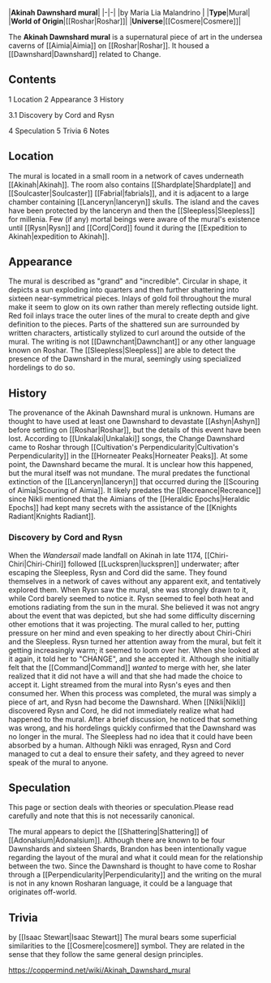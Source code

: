 |**Akinah Dawnshard mural**|
|-|-|
|by  Maria Lia Malandrino |
|**Type**|Mural|
|**World of Origin**|[[Roshar\|Roshar]]|
|**Universe**|[[Cosmere\|Cosmere]]|

The **Akinah Dawnshard mural** is a supernatural piece of art in the undersea caverns of [[Aimia\|Aimia]] on [[Roshar\|Roshar]]. It housed a [[Dawnshard\|Dawnshard]] related to Change.

## Contents

1 Location
2 Appearance
3 History

3.1 Discovery by Cord and Rysn


4 Speculation
5 Trivia
6 Notes


## Location
The mural is located in a small room in a network of caves underneath [[Akinah\|Akinah]]. The room also contains [[Shardplate\|Shardplate]] and [[Soulcaster\|Soulcaster]] [[Fabrial\|fabrials]], and it is adjacent to a large chamber containing [[Lanceryn\|lanceryn]] skulls. The island and the caves have been protected by the lanceryn and then the [[Sleepless\|Sleepless]] for millenia. Few (if any) mortal beings were aware of the mural's existence until [[Rysn\|Rysn]] and [[Cord\|Cord]] found it during the [[Expedition to Akinah\|expedition to Akinah]].

## Appearance
The mural is described as "grand" and "incredible". Circular in shape, it depicts a sun exploding into quarters and then further shattering into sixteen near-symmetrical pieces. Inlays of gold foil throughout the mural make it seem to glow on its own rather than merely reflecting outside light. Red foil inlays trace the outer lines of the mural to create depth and give definition to the pieces. Parts of the shattered sun are surrounded by written characters, artistically stylized to curl around the outside of the mural. The writing is not [[Dawnchant\|Dawnchant]] or any other language known on Roshar.
The [[Sleepless\|Sleepless]] are able to detect the presence of the Dawnshard in the mural, seemingly using specialized hordelings to do so.

## History
The provenance of the Akinah Dawnshard mural is unknown. Humans are thought to have used at least one Dawnshard to devastate [[Ashyn\|Ashyn]] before settling on [[Roshar\|Roshar]], but the details of this event have been lost.
According to [[Unkalaki\|Unkalaki]] songs, the Change Dawnshard came to Roshar through [[Cultivation's Perpendicularity\|Cultivation's Perpendicularity]] in the [[Horneater Peaks\|Horneater Peaks]]. At some point, the Dawnshard became the mural. It is unclear how this happened, but the mural itself was not mundane.
The mural predates the functional extinction of the [[Lanceryn\|lanceryn]] that occurred during the [[Scouring of Aimia\|Scouring of Aimia]]. It likely predates the [[Recreance\|Recreance]] since Nikli mentioned that the Aimians of the [[Heraldic Epochs\|Heraldic Epochs]] had kept many secrets with the assistance of the [[Knights Radiant\|Knights Radiant]].

### Discovery by Cord and Rysn
When the *Wandersail* made landfall on Akinah in late 1174, [[Chiri-Chiri\|Chiri-Chiri]] followed [[Luckspren\|luckspren]] underwater; after escaping the Sleepless, Rysn and Cord did the same. They found themselves in a network of caves without any apparent exit, and tentatively explored them. When Rysn saw the mural, she was strongly drawn to it, while Cord barely seemed to notice it.
Rysn seemed to feel both heat and emotions radiating from the sun in the mural. She believed it was not angry about the event that was depicted, but she had some difficulty discerning other emotions that it was projecting. The mural called to her, putting pressure on her mind and even speaking to her directly about Chiri-Chiri and the Sleepless.
Rysn turned her attention away from the mural, but felt it getting increasingly warm; it seemed to loom over her. When she looked at it again, it told her to "CHANGE", and she accepted it. Although she initially felt that the [[Command\|Command]] *wanted* to merge with her, she later realized that it did not have a will and that she had made the choice to accept it. Light streamed from the mural into Rysn's eyes and then consumed her. When this process was completed, the mural was simply a piece of art, and Rysn had become the Dawnshard.
When [[Nikli\|Nikli]] discovered Rysn and Cord, he did not immediately realize what had happened to the mural. After a brief discussion, he noticed that something was wrong, and his hordelings quickly confirmed that the Dawnshard was no longer in the mural. The Sleepless had no idea that it could have been absorbed by a human. Although Nikli was enraged, Rysn and Cord managed to cut a deal to ensure their safety, and they agreed to never speak of the mural to anyone.

## Speculation
This page or section deals with theories or speculation.Please read carefully and note that this is not necessarily canonical.

The mural appears to depict the [[Shattering\|Shattering]] of [[Adonalsium\|Adonalsium]]. Although there are known to be four Dawnshards and sixteen Shards, Brandon has been intentionally vague regarding the layout of the mural and what it could mean for the relationship between the two.
Since the Dawnshard is thought to have come to Roshar through a [[Perpendicularity\|Perpendicularity]] and the writing on the mural is not in any known Rosharan language, it could be a language that originates off-world.
## Trivia
 by [[Isaac Stewart\|Isaac Stewart]]
The mural bears some superficial similarities to the [[Cosmere\|cosmere]] symbol. They are related in the sense that they follow the same general design principles.


https://coppermind.net/wiki/Akinah_Dawnshard_mural